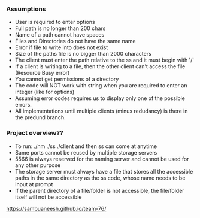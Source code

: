 ### Assumptions
- User is required to enter options
- Full path is no longer than 200 chars
- Name of a path cannot have spaces
- Files and Directories do not have the same name
- Error if file to write into does not exist
- Size of the paths file is no bigger than 2000 characters
- The client must enter the path relative to the ss and it must begin with '/'
- If a client is writing to a file, then the other client can't access the file (Resource Busy error)
- You cannot get permissions of a directory
- The code will NOT work with string when you are required to enter an integer (like for options)
- Assuming error codes requires us to display only one of the possible errors.
- All implementations until multiple clients (minus redudancy) is there in the predund branch.

### Project overview??
- To run: ./nm ./ss ./client and then ss can come at anytime
- Same ports cannot be reused by multiple storage servers
- 5566 is always reserved for the naming server and cannot be used for any other purpose
- The storage server must always have a file that stores all the accessible paths in the same directory as the ss code, whose name needs to be input at prompt
- If the parent directory of a file/folder is not accessible, the file/folder itself will not be accessible

https://sambuaneesh.github.io/team-76/
